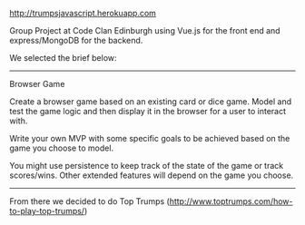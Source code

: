 http://trumpsjavascript.herokuapp.com

Group Project at Code Clan Edinburgh using Vue.js for the front end and express/MongoDB for the backend.

We selected the brief below:

_____________________________________________________________________

Browser Game

Create a browser game based on an existing card or dice game. Model and test the game logic and then display it in the browser for a user to interact with.

Write your own MVP with some specific goals to be achieved based on the game you choose to model.

You might use persistence to keep track of the state of the game or track scores/wins. Other extended features will depend on the game you choose.

_____________________________________________________________________

From there we decided to do Top Trumps (http://www.toptrumps.com/how-to-play-top-trumps/)
